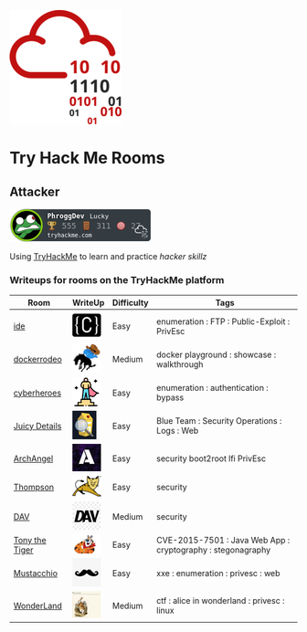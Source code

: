 ![THM_Rooms](imgs/tryhackmelogo.png)
# Try Hack Me Rooms

## Attacker
<!-- ![tryhackme stats](https://tryhackme-badges.s3.amazonaws.com/PhroggDev.png) not updated properly? -->
![tryhackme stats](https://github.com/PhroggDev/THM_Rooms/raw/master/assets/thm_propic.png)

 Using [TryHackMe](https://tryhackme.com) to learn and practice *hacker skillz*

### Writeups for rooms on the TryHackMe platform  
| Room | WriteUp | Difficulty | Tags |  
| ---- | ------- | ---------- | ---- |
| [ide](https://tryhackme.com/room/ide) | [![ide room logo](imgs/ide_room_logo-50x50.png)](ide/README.md) | Easy | enumeration : FTP : Public-Exploit : PrivEsc |
| [dockerrodeo](https://tryhackme.com/room/dockerrodeo) | [![The Docker Rodeo](imgs/dockerrodeo_room_logo-50x50.png)](dockerrodeo/README.md) | Medium | docker playground : showcase : walkthrough |
| [cyberheroes](https://tryhackme.com/room/cyberheroes) | [![CyberHeroes](imgs/cyberheroes_room_logo-50x50.png)](cyberheroes/README.md) | Easy | enumeration : authentication : bypass |
| [Juicy Details](https://tryhackme.com/room/juicydetails) | [![juicydetails room logo](imgs/juicydetailsRoomLogo_50x50.png)](juicydetails/README.md) | Easy | Blue Team : Security Operations : Logs : Web |
| [ArchAngel](https://tryhackme.com/room/archangel) | [![ArchAngel](imgs/archAngel-50x50.jpeg)](archangel/README.md) |Easy | security boot2root lfi PrivEsc |
| [Thompson](https://tryhackme.com/room/bsidesgtthompson) | [![room logo](imgs/thompson_room_logo.png)](bsidesgtthompson/README.md) | Easy | security |
| [DAV](https://tryhackme.com/room/bsidesgtdav) | [![room logo](imgs/DAV_roomLogo_sm.jpeg)](bsidesgtdav/README.md) | Medium | security |  
| [Tony the Tiger](https://tryhackme.com/room/tonythetiger) | [![](imgs/tonythetiger_room_logo.png)](tonythetiger/README.md) | Easy | CVE-2015-7501 : Java Web App : cryptography : stegonagraphy |  
| [Mustacchio](https://tryhackme.com/room/mustacchio) | [![](imgs/mustacchio_room_logo.png)](mustacchio/README.md) | Easy | xxe : enumeration : privesc : web |  
| [WonderLand](https://tryhackme.com/room/wonderland) | [![](imgs/wonderland_room_logo_sm.png)](wonderland/README.md) | Medium | ctf : alice in wonderland : privesc : linux |
